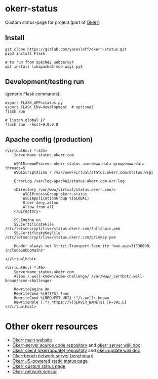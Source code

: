 # okerr-status

Custom status-page for project (part of [Okerr](https://okerr.com/))

## Install
~~~shell script
git clone https://gitlab.com/yaroslaff/okerr-status.git
pip3 install Flask

# to run from apache2 webserver
apt install libapache2-mod-wsgi-py3
~~~

## Development/testing run

(generic Flask commands):
~~~shell script
export FLASK_APP=status.py
export FLASK_ENV=development  # optional
flask run

# listen global IP
flask run --host=0.0.0.0
~~~

## Apache config (production)
~~~
<VirtualHost *:443>
    ServerName status.okerr.com

    WSGIDaemonProcess okerr-status user=www-data group=www-data threads=5
    WSGIScriptAlias / /var/www/virtual/status.okerr.com/status.wsgi

    ErrorLog /var/log/apache2/status.okerr.com-err.log

    <Directory /var/www/virtual/status.okerr.com/>
        WSGIProcessGroup okerr-status
        WSGIApplicationGroup %{GLOBAL}
        Order deny,allow
        Allow from all
    </Directory>

    SSLEngine on
    SSLCertificateFile /etc/letsencrypt/live/status.okerr.com/fullchain.pem
    SSLCertificateKeyFile /etc/letsencrypt/live/status.okerr.com/privkey.pem
  
    Header always set Strict-Transport-Security "max-age=31536000; includeSubDomains"

</VirtualHost>

<VirtualHost *:80>
    ServerName status.okerr.com
    Alias /.well-known/acme-challenge/ /var/www/_certbot/.well-known/acme-challenge/

    RewriteEngine On
    RewriteCond %{HTTPS} !=on
    RewriteCond %{REQUEST_URI} !^/\.well\-known        
    RewriteRule (.*) https://%{SERVER_NAME}$1 [R=301,L]
</VirtualHost>
~~~

# Other okerr resources
- [Okerr main website](https://okerr.com/)
- [Okerr-server source code repository](gitlab.com/yaroslaff/okerr-dev/) and [okerr server wiki doc](https://gitlab.com/yaroslaff/okerr-dev/wikis/)
- [Okerr client (okerrupdate) repositoty](https://gitlab.com/yaroslaff/okerrupdate) and [okerrupdate wiki doc](https://gitlab.com/yaroslaff/okerrupdate/wikis/)
- [Okerrbench network server benchmark](https://gitlab.com/yaroslaff/okerrbench)
- [Okerr JS-powered static status page](https://gitlab.com/yaroslaff/okerrstatusjs)
- [Okerr custom status page](https://gitlab.com/yaroslaff/okerr-status)
- [Okerr network sensor](https://gitlab.com/yaroslaff/sensor)
